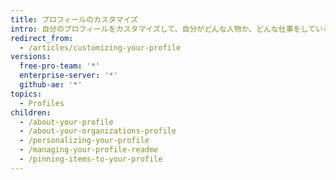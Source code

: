 ```yaml
---
title: プロフィールのカスタマイズ
intro: 自分のプロフィールをカスタマイズして、自分がどんな人物か、どんな仕事をしているのか、他の人によりよく知ってもらうことができます。
redirect_from:
  - /articles/customizing-your-profile
versions:
  free-pro-team: '*'
  enterprise-server: '*'
  github-ae: '*'
topics:
  - Profiles
children:
  - /about-your-profile
  - /about-your-organizations-profile
  - /personalizing-your-profile
  - /managing-your-profile-readme
  - /pinning-items-to-your-profile
---
```


